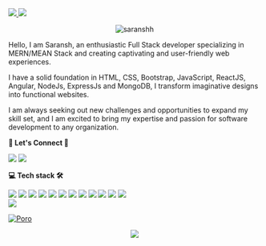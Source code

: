 <!-- <p align="center">

  <img src="https://readme-typing-svg.demolab.com/?lines=Hi+👋+I'm+vishal;Web+Developer+From+🇮🇳&font=Fira%20Code&center=true&width=700&height=50&weight=1100&size=32&duration=2000&pause=2000">

  <img src="https://user-images.githubusercontent.com/73097560/115834477-dbab4500-a447-11eb-908a-139a6edaec5c.gif"> -->
 
 
  <a href="https://github.com/saranshh/" title="portfolio">
<!--   <img src="https://user-images.githubusercontent.com/55291327/138004410-00fc6fef-69ef-4a87-a6f0-e14d640a2f0a.png" alt="Hi there" width="100%"> -->
  
  
<!--  <img src="https://github-cool-covers.vercel.app/api/get-cover?username=saranshh&text=Hi+I'm+Saransh&fontFamily='Rubik+Maze'&pattern='p2'" alt="Please reload as it seems the image is not loaded properly" height="280px" width="100%"> --> 
<img src="https://cool-covers.vercel.app/api/get-cover?username=saranshh&text=Hi+I'm+Saransh&fontFamily=Rubik+Distressed&pattern=p5&textFontSize=4.5rem&textWordSpacing=25px">
 </a>
 

  
  
  
 <!-- <p align="center">

  <img src="https://readme-typing-svg.demolab.com/?lines=MERN+Stack+Developer||Web+Developer;React.JS+Developer+From+🇮🇳&font=Fira%20Code&center=true&width=700&height=50&weight=1100&size=32&duration=2000&pause=2000">  -->

  <img src="https://user-images.githubusercontent.com/73097560/115834477-dbab4500-a447-11eb-908a-139a6edaec5c.gif">
<p align="center"> <img src="https://komarev.com/ghpvc/?username=saranshh&label=Profile%20views&color=0e75b6&style=flat" alt="saranshh " /> </p>


<p> Hello, I am Saransh, an enthusiastic Full Stack developer specializing in MERN/MEAN Stack and creating captivating and user-friendly web experiences.

I have a solid foundation in HTML, CSS, Bootstrap, JavaScript, ReactJS, Angular, NodeJs, ExpressJs and MongoDB, I transform imaginative designs into functional websites.

<!-- I thrive on continuous learning, staying updated with the latest technologies and trends. Collaboration is at the core of my process, working closely with designers and stakeholders to create visually stunning and intuitive websites. </p> -->

<p> I am always seeking out new challenges and opportunities to expand my skill set, and I am excited to bring my expertise and passion for software development to any organization. </p>

<div>
<!--         <a href="https://github.com/FahimFBA?tab=followers"> -->
<!--          <img alt="followers" title="Follow me on Github" src="https://custom-icon-badges.demolab.com/github/followers/saranshh?color=236ad3&labelColor=1155ba&style=for-the-badge&logo=person-add&label=Followers&logoColor=white"/></a> -->
<!--       <a href="https://github.com/FahimFBA?tab=repositories&sort=stargazers"> -->
<!--         <img alt="total stars" title="Total stars on GitHub" src="https://custom-icon-badges.demolab.com/github/stars/saranshh?color=55960c&style=for-the-badge&labelColor=488207&logo=star"/></a> -->

      
   
  **<p align="left">  👥 Let's Connect 🤝  </p>**

<a href="https://www.linkedin.com/in/saransh-chaurasia-8b9091203" target="_blank"><img src="https://img.shields.io/badge/-LinkedIn-%230077B5?style=for-the-badge&logo=linkedin&logoColor=white"></a> 
<a href = "mailto:saranshchaurasia9@gmail.com"><img src="https://img.shields.io/badge/Gmail-D14836?style=for-the-badge&logo=gmail&logoColor=white" target="_blank"></a> 


**<p align="left">  💻 Tech stack 🛠 </p>**

<div align="left"> 
<img src="https://img.shields.io/badge/HTML5-E34F26?style=for-the-badge&logo=html5&logoColor=white"> 
  <img src="https://img.shields.io/badge/CSS3-1572B6?style=for-the-badge&logo=css3&logoColor=white"> 
  <img src="https://img.shields.io/badge/JavaScript-323330?style=for-the-badge&logo=javascript&logoColor=F7DF1E">
<img src="https://img.shields.io/badge/React-20232A?style=for-the-badge&logo=react&logoColor=61DAFB"> 
 <img src="https://img.shields.io/badge/Angular-DD0031?style=for-the-badge&logo=angular&logoColor=white">
 <img src="https://img.shields.io/badge/Node.js-339933?style=for-the-badge&logo=nodedotjs&logoColor=white"> 
  <img src="https://img.shields.io/badge/Express.js-000000?style=for-the-badge&logo=express&logoColor=white">
  <img src="https://img.shields.io/badge/MongoDB-4EA94B?style=for-the-badge&logo=mongodb&logoColor=white">
  <img src="https://img.shields.io/badge/Bootstrap-563D7C?style=for-the-badge&logo=bootstrap&logoColor=white"> 
<img src="https://img.shields.io/badge/GIT-E44C30?style=for-the-badge&logo=git&logoColor=white">
  <img src="https://img.shields.io/badge/Postman-F24E1E?style=for-the-badge&logo=postman&logoColor=white">
<img src="https://img.shields.io/badge/VSCode-0078D4?style=for-the-badge&logo=visual%20studio%20code&logoColor=white"> </div>


<div align="center">


</div> 

 

<img src="https://user-images.githubusercontent.com/73097560/115834477-dbab4500-a447-11eb-908a-139a6edaec5c.gif">

[![Poro](https://i0.wp.com/graficus.com/wp-content/uploads/2021/06/Portfolio-header.jpg?fit=2120%2C639&ssl=1)](https://saranshh.github.io/about/)

<p align="center"> <img src="https://readme-typing-svg.demolab.com/?lines=Thank+you+for+visiting+😊;Leave+a+⭐,+If+you+like+😊&font=Fira%20Code&center=true&width=600&height=60&weight=1100&size=35&duration=2000&pause=2000">
